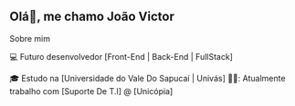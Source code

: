 ## Olá👋, me chamo João Victor

Sobre mim

:computer: Futuro desenvolvedor [Front-End | Back-End | FullStack]

:mortar_board: Estudo na [Universidade do Vale Do Sapucaí | Univás]
👨‍💼: Atualmente trabalho com [Suporte De T.I] @ [Unicópia]
<!--
**JoaoVictorPires/JoaoVictorPires** is a ✨ _special_ ✨ repository because its `README.md` (this file) appears on your GitHub profile.

Here are some ideas to get you started:

- 🔭 I’m currently working on ...
- 🌱 I’m currently learning ...
- 👯 I’m looking to collaborate on ...
- 🤔 I’m looking for help with ...
- 💬 Ask me about ...
- 📫 How to reach me: ...
- 😄 Pronouns: ...
- ⚡ Fun fact: ...
-->
